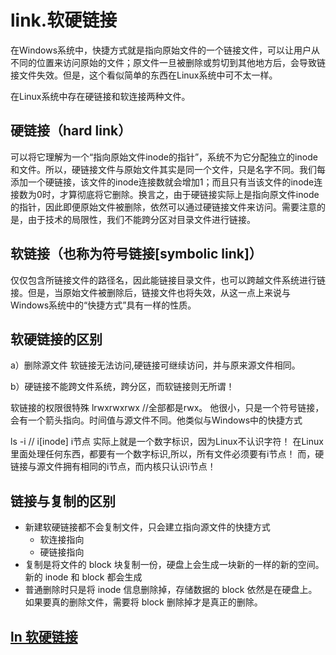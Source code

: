 # link.软硬链接

在Windows系统中，快捷方式就是指向原始文件的一个链接文件，可以让用户从不同的位置来访问原始的文件；原文件一旦被删除或剪切到其他地方后，会导致链接文件失效。但是，这个看似简单的东西在Linux系统中可不太一样。

在Linux系统中存在硬链接和软连接两种文件。

## 硬链接（hard link）
可以将它理解为一个“指向原始文件inode的指针”，系统不为它分配独立的inode和文件。所以，硬链接文件与原始文件其实是同一个文件，只是名字不同。我们每添加一个硬链接，该文件的inode连接数就会增加1；而且只有当该文件的inode连接数为0时，才算彻底将它删除。换言之，由于硬链接实际上是指向原文件inode的指针，因此即便原始文件被删除，依然可以通过硬链接文件来访问。需要注意的是，由于技术的局限性，我们不能跨分区对目录文件进行链接。

## 软链接（也称为符号链接[symbolic link]）
仅仅包含所链接文件的路径名，因此能链接目录文件，也可以跨越文件系统进行链接。但是，当原始文件被删除后，链接文件也将失效，从这一点上来说与Windows系统中的“快捷方式”具有一样的性质。


## 软硬链接的区别

a）删除源文件	软链接无法访问,硬链接可继续访问，并与原来源文件相同。

b）硬链接不能跨文件系统，跨分区，而软链接则无所谓！

软链接的权限很特殊	lrwxrwxrwx //全部都是rwx。 他很小，只是一个符号链接，会有一个箭头指向。时间值与源文件不同。他类似与Windows中的快捷方式

ls -i // i[inode] i节点 实际上就是一个数字标识，因为Linux不认识字符！
在Linux里面处理任何东西，都要有一个数字标识,所以，所有文件必须要有i节点！
而，硬链接与源文件拥有相同的i节点，而内核只认识i节点！




## 链接与复制的区别
* 新建软硬链接都不会复制文件，只会建立指向源文件的快捷方式
  * 软连接指向 
  * 硬链接指向 
* 复制是将文件的 block 块复制一份，硬盘上会生成一块新的一样的新的空间。新的 inode 和 block 都会生成
* 普通删除时只是将 inode 信息删除掉，存储数据的 block 依然是在硬盘上。如果要真的删除文件，需要将 block 删除掉才是真正的删除。



## [ln 软硬链接](../Command.命令/FileFolder.文件目录/ln.硬软链接/ln.硬软链接.md)


